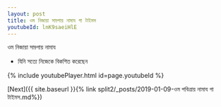 ```yaml
---
layout: post
title: ওম নিজায়া সাড়্গায় নামায গা টাইমস
youtubeId: lnK9saeiHlE
---
```

 
 
 ওম নিজায়া সাড়্গায় নামায  
 
 -  যিনি সত্যে নিজেকে বিকশিত করেছেন 
 
  
 
  
 
 
 
 
 
 


{% include youtubePlayer.html id=page.youtubeId %}
 
[Next]({{ site.baseurl }}{% link  split2/_posts/2019-01-09-ওম পবিত্রায় নামায গা টাইমস.md%})
 
